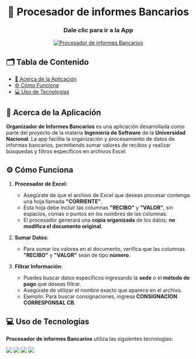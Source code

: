 <h1 align="center">🧾 Procesador de informes Bancarios</h1>

<h3 align="center">Dale clic para ir a la App</h3>
<p align="center">
  <a href="https://proyecto-empresa.streamlit.app/">
    <img src="https://img.shields.io/badge/Organizador%20de%20Informes%20Bancarios-FF4B4B?style=for-the-badge&logo=streamlit&logoColor=white" alt="Procesador de informes Bancarios" style="vertical-align: middle;">
  </a>
</p>

## 🗂️ Tabla de Contenido
- [📄 Acerca de la Aplicación](#-acerca-de-la-aplicación)
- [⚙️ Cómo Funciona](#️-cómo-funciona)
- [💻 Uso de Tecnologías](#-uso-de-tecnologías)

## 📄 Acerca de la Aplicación

**Organizador de Informes Bancarios** es una aplicación desarrollada como parte del proyecto de la materia **Ingeniería de Software** de la **Universidad Nacional**. La app facilita la organización y procesamiento de datos de informes bancarios, permitiendo sumar valores de recibos y realizar búsquedas y filtros específicos en archivos Excel.

## ⚙️ Cómo Funciona

1. **Procesador de Excel**:
   - Asegúrate de que el archivo de Excel que deseas procesar contenga una hoja llamada **"CORRIENTE"**.
   - Esta hoja debe incluir las columnas **"RECIBO"** y **"VALOR"**, sin espacios, comas o puntos en los nombres de las columnas.
   - El procesador generará una **copia organizada** de los datos; **no modifica el documento original**.

2. **Sumar Datos**:
   - Para sumar los valores en el documento, verifica que las columnas **"RECIBO"** y **"VALOR"** sean de tipo **número**.

3. **Filtrar Información**:
   - Puedes buscar datos específicos ingresando la **sede** o el **método de pago** que deseas filtrar.
   - Asegúrate de utilizar el nombre exacto que aparece en el archivo.
   - Ejemplo: Para buscar consignaciones, ingresa **CONSIGNACION CORRESPONSAL CB**.

## 💻 Uso de Tecnologías

**Procesador de informes Bancarios** utiliza las siguientes tecnologías:

<p>
  <img src="https://img.shields.io/badge/Python-3776AB?style=for-the-badge&logo=python&logoColor=white"/>
  <img src="https://img.shields.io/badge/Streamlit-FF4B4B?style=for-the-badge&logo=streamlit&logoColor=white"/>
  <img src="https://img.shields.io/badge/Pandas-150458?style=for-the-badge&logo=pandas&logoColor=white"/>
  <img src="https://img.shields.io/badge/Openpyxl-000000?style=for-the-badge&logo=openpyxl&logoColor=white"/>
</p>
